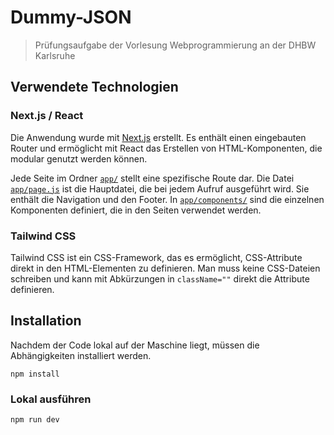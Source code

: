 # Dummy-JSON
> Prüfungsaufgabe der Vorlesung Webprogrammierung an der DHBW Karlsruhe

## Verwendete Technologien

### Next.js / React

Die Anwendung wurde mit [Next.js](https://nextjs.org/) erstellt. Es enthält einen eingebauten Router und ermöglicht mit React das Erstellen von HTML-Komponenten, die modular genutzt werden können.

Jede Seite im Ordner [`app/`](./app) stellt eine spezifische Route dar. Die Datei [`app/page.js`](./app/page.js) ist die Hauptdatei, die bei jedem Aufruf ausgeführt wird. Sie enthält die Navigation und den Footer. In [`app/components/`](./app/components) sind die einzelnen Komponenten definiert, die in den Seiten verwendet werden.

### Tailwind CSS

Tailwind CSS ist ein CSS-Framework, das es ermöglicht, CSS-Attribute direkt in den HTML-Elementen zu definieren. Man muss keine CSS-Dateien schreiben und kann mit Abkürzungen in `className=""` direkt die Attribute definieren.

## Installation
Nachdem der Code lokal auf der Maschine liegt, müssen die Abhängigkeiten installiert werden.
```
npm install
```

### Lokal ausführen
```
npm run dev
```